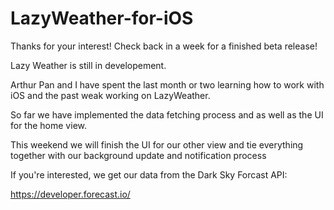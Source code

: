 # LazyWeather-for-iOS

Thanks for your interest! Check back in a week for a finished beta release!

Lazy Weather is still in developement.

Arthur Pan and I have spent the last month or two learning how to work with iOS and the past weak working on LazyWeather.

So far we have implemented the data fetching process and as well as the UI for the home view.

This weekend we will finish the UI for our other view and tie everything together with our background update and notification process

If you're interested, we get our data from the Dark Sky Forcast API:

https://developer.forecast.io/
